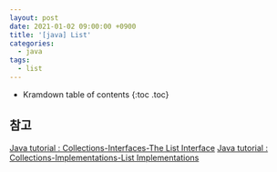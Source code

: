 ```yaml
---
layout: post
date: 2021-01-02 09:00:00 +0900
title: '[java] List'
categories:
  - java
tags:
  - list
---
```


* Kramdown table of contents
{:toc .toc}

## 참고

[Java tutorial : Collections-Interfaces-The List Interface](https://docs.oracle.com/javase/tutorial/collections/interfaces/list.html)
[Java tutorial : Collections-Implementations-List Implementations](https://docs.oracle.com/javase/tutorial/collections/implementations/list.html)
